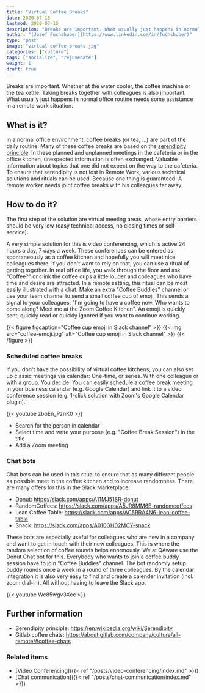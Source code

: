 ```yaml
---
title: "Virtual Coffee Breaks"
date: 2020-07-15
lastmod: 2020-07-15
description: "Breaks are important. What usually just happens in normal office routine needs some assistance in a remote work situation."
author: "[Josef Fuchshuber](https://www.linkedin.com/in/fuchshuber)"
type: "post"
image: "virtual-coffee-breaks.jpg"
categories: ["culture"]
tags: ["socialize", "rejuvenate"]
weight: 1
draft: true
---
```


Breaks are important. Whether at the water cooler, the coffee machine or the tea kettle: Taking breaks together with colleagues is also important. What usually just happens in normal office routine needs some assistance in a remote work situation.

<!--more-->

## What is it?

In a normal office environment, coffee breaks (or tea, ...) are part of the daily routine. Many of these coffee breaks are based on the [serendipity principle](https://en.wikipedia.org/wiki/Serendipity): In these planned and unplanned meetings in the cafeteria or in the office kitchen, unexpected information is often exchanged. Valuable information about topics that one did not expect on the way to the cafeteria. To ensure that serendipity is not lost in Remote Work, various technical solutions and rituals can be used. Because one thing is guaranteed: A remote worker needs joint coffee breaks with his colleagues far away.

## How to do it?

The first step of the solution are virtual meeting areas, whose entry barriers should be very low (easy technical access, no closing times or self-service).

A very simple solution for this is video conferencing, which is active 24 hours a day, 7 days a week. These conferences can be entered as spontaneously as a coffee kitchen and hopefully you will meet nice colleagues there. If you don't want to rely on that, you can use a ritual of getting together. In real office life, you walk through the floor and ask "Coffee?" or clink the coffee cups a little louder and colleagues who have time and desire are attracted. In a remote setting, this ritual can be most easily illustrated with a chat. Make an extra "Coffee Buddies" channel or use your team channel to send a small coffee cup of emoji. This sends a signal to your colleagues: "I'm going to have a coffee now. Who wants to come along? Meet me at the Zoom Coffee Kitchen". An emoji is quickly sent, quickly read or quickly ignored if you want to continue working.

{{< figure figcaption="Coffee cup emoji in Slack channel" >}}
  {{< img src="coffee-emoji.jpg" alt="Coffee cup emoji in Slack channel" >}}
{{< /figure >}}

### Scheduled coffee breaks

If you don't have the possibility of virtual coffee kitchens, you can also set up classic meetings via calendar: One-time, or series. With one colleague or with a group. You decide. You can easily schedule a coffee break meeting in your business calendar (e.g. Google Calendar) and link it to a video conference session (e.g. 1-click solution with Zoom's Google Calendar plugin).

{{< youtube zbbEn_PznK0 >}}

* Search for the person in calendar
* Select time and write your purpose (e.g. "Coffee Break Session") in the title
* Add a Zoom meeting

### Chat bots

Chat bots can be used in this ritual to ensure that as many different people as possible meet in the coffee kitchen and to increase randomness. There are many offers for this in the Slack Marketplace:

* Donut: https://slack.com/apps/A11MJ51SR-donut
* RandomCoffees: https://slack.com/apps/A5JR8MM6E-randomcoffees
* Lean Coffee Table: https://slack.com/apps/AC5RRA4N6-lean-coffee-table
* Snack: https://slack.com/apps/A010GH02MCY-snack

These bots are especially useful for colleagues who are new in a company and want to get in touch with their new colleagues. This is where the random selection of coffee rounds helps enormously. We at QAware use the Donut Chat bot for this. Everybody who wants to join a coffee buddy session have to join "Coffee Buddies" channel. The bot randomly setup buddy rounds once a week in a round of three colleagues. By the calendar integration it is also very easy to find and create a calender invitation (incl. zoom dial-in). All without having to leave the Slack app.

{{< youtube Wc85wgv3Xcc >}}

## Further information

* Serendipity principle: https://en.wikipedia.org/wiki/Serendipity
* Gitlab coffee chats: https://about.gitlab.com/company/culture/all-remote/#coffee-chats

### Related items

* [Video Conferencing]({{< ref "/posts/video-conferencing/index.md" >}})
* [Chat communication]({{< ref "/posts/chat-communication/index.md" >}})
